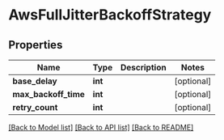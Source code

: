 # AwsFullJitterBackoffStrategy

## Properties
Name | Type | Description | Notes
------------ | ------------- | ------------- | -------------
**base_delay** | **int** |  | [optional] 
**max_backoff_time** | **int** |  | [optional] 
**retry_count** | **int** |  | [optional] 

[[Back to Model list]](../README.md#documentation-for-models) [[Back to API list]](../README.md#documentation-for-api-endpoints) [[Back to README]](../README.md)

